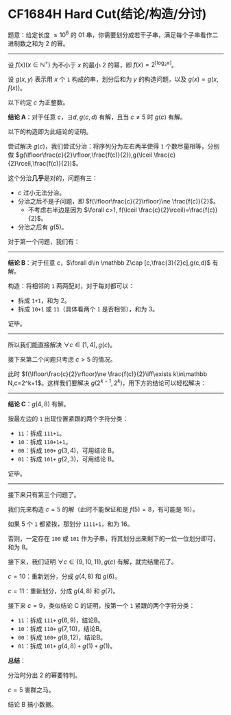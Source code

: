 # CF1684H Hard Cut(结论/构造/分讨)

题意：给定长度 $\le 10^6$ 的 01 串，你需要划分成若干子串，满足每个子串看作二进制数之和为 $2$ 的幂。

* * *

设 $f(x)(x\in\mathbb N^+)$ 为不小于 $x$ 的最小 $2$ 的幂，即 $f(x)=2^{\lceil\log_2 x\rceil}$。

设 $g(x,y)$ 表示用 $x$ 个 `1` 构成的串，划分后和为 $y$ 的构造问题，以及 $g(x)=g(x,f(x))$。

以下约定 $c$ 为正整数。

**结论 A**：对于任意 $c$，$\exists d,g(c,d)$ 有解，且当 $c\ne 5$ 时 $g(c)$ 有解。

以下的构造即为此结论的证明。

尝试解决 $g(c)$，我们尝试分治：将序列分为左右两半使得 `1` 个数尽量相等，分别做 $g(\lfloor\frac{c}{2}\rfloor,\frac{f(c)}{2}),g(\lceil \frac{c}{2}\rceil,\frac{f(c)}{2})$。

这个分治**几乎**是对的，问题有三：

* $c$ 过小无法分治。
* 分治之后不是子问题，即 $f(\lfloor\frac{c}{2}\rfloor)\ne \frac{f(c)}{2}$。
	* 不考虑右半边是因为 $\forall c>1, f(\lceil \frac{c}{2}\rceil)=\frac{f(c)}{2}$。
* 分治之后有 $g(5)$。

对于第一个问题，我们有：

* * *

**结论 B**：对于任意 $c$，$\forall d\in \mathbb Z\cap [c,\frac{3}{2}c],g(c,d)$ 有解。

构造：将相邻的 `1` 两两配对，对于每对都可以：

* 拆成 `1+1`，和为 $2$。
* 拆成 `10+1` 或 `11`（具体看两个 `1` 是否相邻），和为 $3$。

证毕。

* * *

所以我们能直接解决 $\forall c\in [1,4],g(c)$。

接下来第二个问题只考虑 $c>5$ 的情况。

此时 $f(\lfloor\frac{c}{2}\rfloor)\ne \frac{f(c)}{2}\iff\exists k\in\mathbb N,c=2^k+1$。这样我们要解决 $g(2^{k-1},2^k)$，用下方的结论可以轻松解决：

* * *

**结论 C**：$g(4,8)$ 有解。

按最左边的 `1` 出现位置紧跟的两个字符分类：

* `11`：拆成 `111+1`。
* `10`：拆成 `110+1+1`。
* `00`：拆成 `100+` $g(3,4)$，可用结论 B。
* `01`：拆成 `101+` $g(2,3)$，可用结论 B。

证毕。

* * *

接下来只有第三个问题了。

我们先来构造 $c=5$ 的解（此时不能保证和是 $f(5)=8$，有可能是 $16$）。

如果 $5$ 个 `1` 都紧挨，那划分 `1111+1`，和为 $16$。

否则，一定存在 `100` 或 `101` 作为子串，将其划分出来剩下的一位一位划分即可，和为 $8$。

接下来，我们证明 $\forall c\in\{9,10,11\},g(c)$ 有解，就完结撒花了。

$c=10$：重新划分，分成 $g(4,8)$ 和 $g(6)$。

$c=11$：重新划分，分成 $g(4,8)$ 和 $g(7)$。

接下来 $c=9$，类似结论 C 的证明，按第一个 `1` 紧跟的两个字符分类：

* `11`：拆成 `111+` $g(6,9)$，结论B。
* `10`：拆成 `110+` $g(7,10)$，结论B。
* `00`：拆成 `100+` $g(8,12)$，结论B。
* `01`：拆成 `101+` $g(4,8)$ `+` $g(1)$ `+` $g(1)$。

**总结**：

分治时分出 $2$ 的幂要特判。

$c=5$ 害群之马。

结论 B 搞小数据。